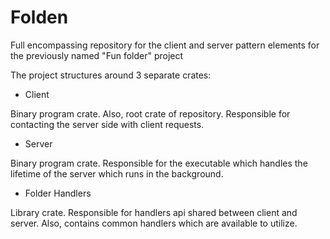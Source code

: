 # Folden
Full encompassing repository for the client and server pattern elements for the previously named "Fun folder" project

The project structures around 3 separate crates:

- Client

Binary program crate.
Also, root crate of repository.
Responsible for contacting the server side with client requests.

- Server

Binary program crate.
Responsible for the executable which handles the lifetime of the server which runs in the background.

- Folder Handlers

Library crate.
Responsible for handlers api shared between client and server.
Also, contains common handlers which are available to utilize.